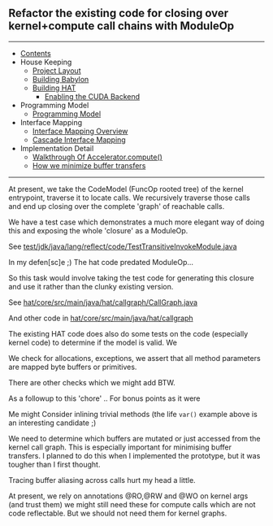 ## Refactor the existing code for closing over kernel+compute call chains with ModuleOp

----

* [Contents](hat-00.md)
* House Keeping
  * [Project Layout](hat-01-01-project-layout.md)
  * [Building Babylon](hat-01-02-building-babylon.md)
  * [Building HAT](hat-01-03-building-hat.md)
    * [Enabling the CUDA Backend](hat-01-05-building-hat-for-cuda.md)
* Programming Model
  * [Programming Model](hat-03-programming-model.md)
* Interface Mapping
  * [Interface Mapping Overview](hat-04-01-interface-mapping.md)
  * [Cascade Interface Mapping](hat-04-02-cascade-interface-mapping.md)
* Implementation Detail
  * [Walkthrough Of Accelerator.compute()](hat-accelerator-compute.md)
  * [How we minimize buffer transfers](hat-minimizing-buffer-transfers.md)

----

At present, we take the CodeModel (FuncOp rooted tree) of the kernel entrypoint, traverse it to
locate calls. We recursively traverse those calls and end up closing over the complete 'graph' of reachable calls.

We have a test case which demonstrates a much more elegant way of doing this and exposing the whole 'closure' as a ModuleOp.

See [test/jdk/java/lang/reflect/code/TestTransitiveInvokeModule.java](https://github.com/openjdk/babylon/blob/code-reflection/test/jdk/java/lang/reflect/code/TestTransitiveInvokeModule.java)

In my defen[sc]e ;) The hat code predated ModuleOp...

So this task would involve taking the test code for generating this closure and use it rather than
the clunky existing version.


See [hat/core/src/main/java/hat/callgraph/CallGraph.java](https://github.com/openjdk/babylon/blob/code-reflection/hat/core/src/main/java/hat/callgraph/CallGraph.java)

And other code in [hat/core/src/main/java/hat/callgraph](https://github.com/openjdk/babylon/tree/code-reflection/hat/core/src/main/java/hat/callgraph)

The existing HAT code does also do some tests on the code (especially kernel code) to determine if the model is valid. We

We check for allocations, exceptions, we assert that all method parameters are mapped byte buffers or primitives.

There are other checks which we might add BTW.

As a followup to this 'chore' .. For bonus points as it were

Me might Consider inlining trivial methods (the life `var()` example above is an interesting candidate ;)

We need to determine which buffers are mutated or just accessed from the kernel call graph.
This is especially important for minimising buffer transfers.
I planned to do this when I implemented the prototype, but it was tougher than I first thought.

Tracing buffer aliasing across calls hurt my head a little.

At present, we rely on annotations @RO,@RW and @WO on kernel args (and trust them) we might still need these for
compute calls which are not code reflectable. But we should not need them for kernel graphs.



